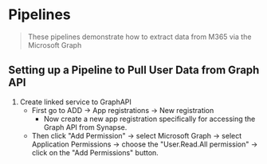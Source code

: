 # Pipelines
> These pipelines demonstrate how to extract data from M365 via the Microsoft Graph
## Setting up a Pipeline to Pull User Data from Graph API
1. Create linked service to GraphAPI
     - First go to ADD &#8594; App registrations &#8594; New registration
          - Now create a new app registration specifically for accessing the Graph API from Synapse.
     - Then click "Add Permission" -> select Microsoft Graph -> select Application Permissions -> choose the "User.Read.All permission" -> click on the "Add Permissions" button.
